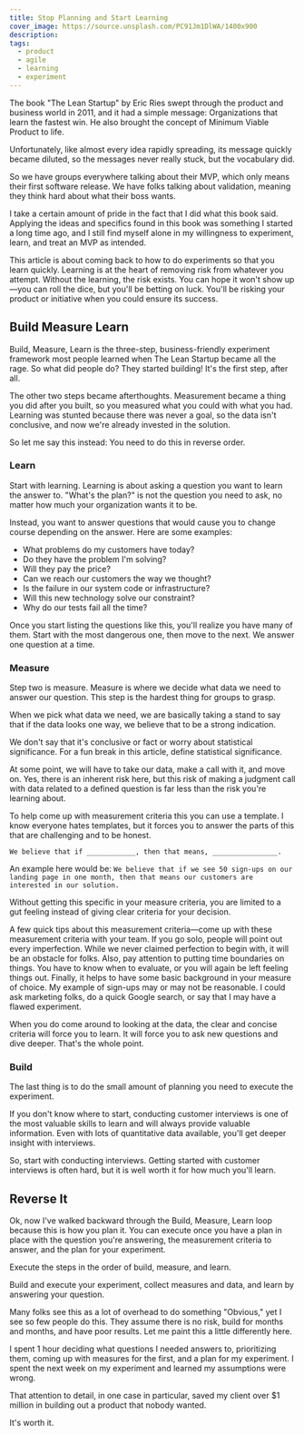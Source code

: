 ```yaml
---
title: Stop Planning and Start Learning
cover_image: https://source.unsplash.com/PC91Jm1DlWA/1400x900
description: 
tags:
  - product
  - agile
  - learning
  - experiment
---
```

The book "The Lean Startup" by Eric Ries swept through the product and business world in 2011, and it had a simple message: Organizations that learn the fastest win. He also brought the concept of Minimum Viable Product to life.

Unfortunately, like almost every idea rapidly spreading, its message quickly became diluted, so the messages never really stuck, but the vocabulary did.

So we have groups everywhere talking about their MVP, which only means their first software release. We have folks talking about validation, meaning they think hard about what their boss wants.

I take a certain amount of pride in the fact that I did what this book said. Applying the ideas and specifics found in this book was something I started a long time ago, and I still find myself alone in my willingness to experiment, learn, and treat an MVP as intended.

This article is about coming back to how to do experiments so that you learn quickly. Learning is at the heart of removing risk from whatever you attempt. Without the learning, the risk exists. You can hope it won't show up—you can roll the dice, but you'll be betting on luck. You'll be risking your product or initiative when you could ensure its success.

## Build Measure Learn

Build, Measure, Learn is the three-step, business-friendly experiment framework most people learned when The Lean Startup became all the rage. So what did people do? They started building! It's the first step, after all.

The other two steps became afterthoughts. Measurement became a thing you did after you built, so you measured what you could with what you had. Learning was stunted because there was never a goal, so the data isn't conclusive, and now we're already invested in the solution.

So let me say this instead: You need to do this in reverse order.

### Learn

Start with learning. Learning is about asking a question you want to learn the answer to. "What's the plan?" is not the question you need to ask, no matter how much your organization wants it to be.

Instead, you want to answer questions that would cause you to change course depending on the answer. Here are some examples:

- What problems do my customers have today?
- Do they have the problem I'm solving?
- Will they pay the price?
- Can we reach our customers the way we thought?
- Is the failure in our system code or infrastructure?
- Will this new technology solve our constraint?
- Why do our tests fail all the time?

Once you start listing the questions like this, you'll realize you have many of them. Start with the most dangerous one, then move to the next. We answer one question at a time.

### Measure

Step two is measure. Measure is where we decide what data we need to answer our question. This step is the hardest thing for groups to grasp.

When we pick what data we need, we are basically taking a stand to say that if the data looks one way, we believe that to be a strong indication.

We don't say that it's conclusive or fact or worry about statistical significance. For a fun break in this article, define statistical significance.

At some point, we will have to take our data, make a call with it, and move on. Yes, there is an inherent risk here, but this risk of making a judgment call with data related to a defined question is far less than the risk you're learning about.

To help come up with measurement criteria this you can use a template. I know everyone hates templates, but it forces you to answer the parts of this that are challenging and to be honest.

`We believe that if ____________, then that means, ________________.`

An example here would be: `We believe that if we see 50 sign-ups on our landing page in one month, then that means our customers are interested in our solution.`

Without getting this specific in your measure criteria, you are limited to a gut feeling instead of giving clear criteria for your decision.

A few quick tips about this measurement criteria—come up with these measurement criteria with your team. If you go solo, people will point out every imperfection. While we never claimed perfection to begin with, it will be an obstacle for folks. Also, pay attention to putting time boundaries on things. You have to know when to evaluate, or you will again be left feeling things out. Finally, it helps to have some basic background in your measure of choice. My example of sign-ups may or may not be reasonable. I could ask marketing folks, do a quick Google search, or say that I may have a flawed experiment.

When you do come around to looking at the data, the clear and concise criteria will force you to learn. It will force you to ask new questions and dive deeper. That's the whole point.

### Build

The last thing is to do the small amount of planning you need to execute the experiment.

If you don't know where to start, conducting customer interviews is one of the most valuable skills to learn and will always provide valuable information. Even with lots of quantitative data available, you'll get deeper insight with interviews.

So, start with conducting interviews. Getting started with customer interviews is often hard, but it is well worth it for how much you'll learn.

## Reverse It

Ok, now I've walked backward through the Build, Measure, Learn loop because this is how you plan it. You can execute once you have a plan in place with the question you're answering, the measurement criteria to answer, and the plan for your experiment.

Execute the steps in the order of build, measure, and learn.

Build and execute your experiment, collect measures and data, and learn by answering your question.

Many folks see this as a lot of overhead to do something "Obvious," yet I see so few people do this. They assume there is no risk, build for months and months, and have poor results. Let me paint this a little differently here.

I spent 1 hour deciding what questions I needed answers to, prioritizing them, coming up with measures for the first, and a plan for my experiment. I spent the next week on my experiment and learned my assumptions were wrong.

That attention to detail, in one case in particular, saved my client over $1 million in building out a product that nobody wanted.

It's worth it.
